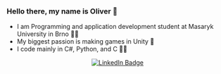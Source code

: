 ### Hello there, my name is Oliver 👋

- I am Programming and application development student at Masaryk University in Brno 👨‍🎓 
- My biggest passion is making games in Unity 👾
- I code mainly in C#, Python, and C 👨‍💻 

<p align="center">
<a href="https://www.linkedin.com/in/oliver-svrcek/"><img src="https://user-images.githubusercontent.com/75705745/193422791-559a95ae-5773-4c30-931a-0b4d4839c9c4.png" alt="LinkedIn Badge"></a>
</p>
